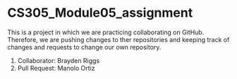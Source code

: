 # CS305_Module05_assignment
This is a project in which we are practicing collaborating on GitHub.
Therefore, we are pushing changes to ther repositories and keeping track of changes and requests to change our own repository.
1. Collaborator: Brayden Riggs
2. Pull Request: Manolo Ortiz
